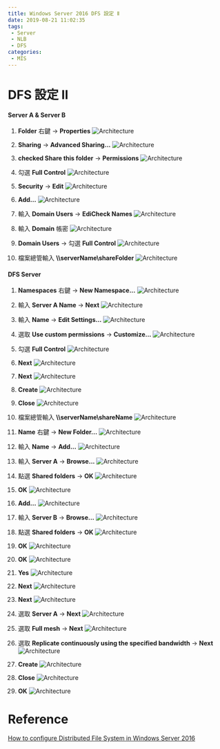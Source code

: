 ```yaml
---
title: Windows Server 2016 DFS 設定 Ⅱ
date: 2019-08-21 11:02:35
tags: 
 - Server
 - NLB
 - DFS
categories: 
 - MIS
---
```


# DFS 設定 Ⅱ
#### Server A & Server B
1. **Folder** 右鍵 → **Properties**
![Architecture](1.png)

2. **Sharing** → **Advanced Sharing...**
![Architecture](2.png)

3. **checked Share this folder** → **Permissions**
![Architecture](3.png)

4. 勾選 **Full Control**
![Architecture](4.png)

5. **Security** → **Edit**
![Architecture](5.png)

6. **Add...**
![Architecture](6.png)

7. 輸入 **Domain Users** → **EdiCheck Names**
![Architecture](7.png)

8. 輸入 **Domain** 帳密
![Architecture](8.png)

9. **Domain Users** → 勾選 **Full Control**
![Architecture](9.png)

10. 檔案總管輸入 **\\\\serverName\shareFolder**
![Architecture](10.png)

#### DFS Server
1. **Namespaces** 右鍵 → **New Namespace...**
![Architecture](11.png)

2. 輸入 **Server A Name** → **Next**
![Architecture](12.png)

3. 輸入 **Name** → **Edit Settings...**
![Architecture](13.png)

4. 選取 **Use custom permissions** → **Customize...**
![Architecture](14.png)

5. 勾選 **Full Control**
![Architecture](15.png)

6. **Next**
![Architecture](16.png)

7. **Next**
![Architecture](17.png)

8. **Create**
![Architecture](18.png)

9. **Close**
![Architecture](19.png)

10. 檔案總管輸入 **\\\\serverName\shareName**
![Architecture](20.png)

11. **Name** 右鍵 → **New Folder...**
![Architecture](21.png)

12. 輸入 **Name** → **Add...**
![Architecture](22.png)

13. 輸入 **Server A** → **Browse...**
![Architecture](23.png)

14. 點選 **Shared folders** → **OK**
![Architecture](24.png)

15. **OK**
![Architecture](25.png)

16. **Add...**
![Architecture](26.png)

17. 輸入 **Server B** → **Browse...**
![Architecture](27.png)

18. 點選 **Shared folders** → **OK**
![Architecture](28.png)

19. **OK**
![Architecture](29.png)

20. **OK**
![Architecture](30.png)

21. **Yes**
![Architecture](31.png)

22. **Next**
![Architecture](32.png)

23. **Next**
![Architecture](33.png)

24. 選取 **Server A** → **Next**
![Architecture](34.png)

25. 選取 **Full mesh** → **Next**
![Architecture](35.png)

26. 選取 **Replicate continuously using the specified bandwidth** → **Next**
![Architecture](36.png)

27. **Create**
![Architecture](37.png)

28. **Close**
![Architecture](38.png)

29. **OK**
![Architecture](39.png)

# Reference
[How to configure Distributed File System in Windows Server 2016](https://www.youtube.com/watch?v=CNL-hAC7CYA)